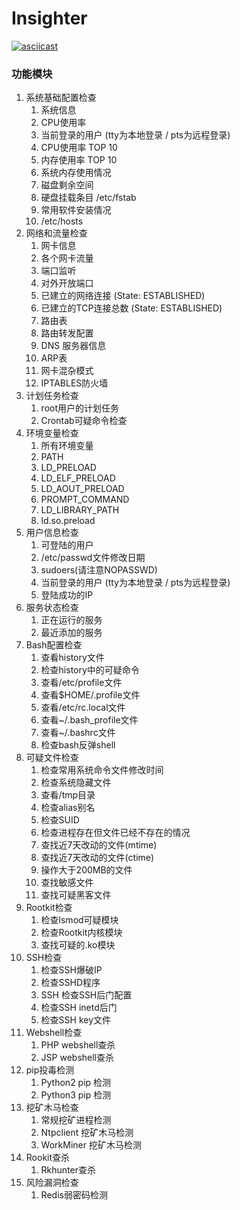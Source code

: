 # Insighter

[![asciicast](https://asciinema.org/a/483508.svg)](https://asciinema.org/a/483508)

### 功能模块

1. 系统基础配置检查
    1. 系统信息
    2. CPU使用率
    3. 当前登录的用户 (tty为本地登录 / pts为远程登录)
    4. CPU使用率 TOP 10
    5. 内存使用率 TOP 10
    6. 系统内存使用情况
    7. 磁盘剩余空间
    8. 硬盘挂载条目 /etc/fstab
    9. 常用软件安装情况
    10. /etc/hosts
2. 网络和流量检查
    1. 网卡信息
    2. 各个网卡流量
    3. 端口监听
    4. 对外开放端口
    5. 已建立的网络连接 (State: ESTABLISHED)
    6. 已建立的TCP连接总数 (State: ESTABLISHED)
    7. 路由表
    8. 路由转发配置
    9. DNS 服务器信息
    10. ARP表
    11. 网卡混杂模式
    12. IPTABLES防火墙
3. 计划任务检查
    1. root用户的计划任务
    2. Crontab可疑命令检查
4. 环境变量检查
    1. 所有环境变量
    2. PATH
    3. LD_PRELOAD
    4. LD_ELF_PRELOAD
    5. LD_AOUT_PRELOAD
    6. PROMPT_COMMAND
    7. LD_LIBRARY_PATH
    8. ld.so.preload
5. 用户信息检查
    1. 可登陆的用户
    2. /etc/passwd文件修改日期
    3. sudoers(请注意NOPASSWD)
    4. 当前登录的用户 (tty为本地登录 / pts为远程登录)
    5. 登陆成功的IP
6. 服务状态检查
    1. 正在运行的服务
    2. 最近添加的服务
7. Bash配置检查
    1. 查看history文件
    2. 检查history中的可疑命令
    3. 查看/etc/profile文件
    4. 查看\$HOME/.profile文件
    5. 查看/etc/rc.local文件
    6. 查看~/.bash_profile文件
    7. 查看~/.bashrc文件
    8. 检查bash反弹shell
8. 可疑文件检查
    1. 检查常用系统命令文件修改时间
    2. 检查系统隐藏文件
    3. 查看/tmp目录
    4. 检查alias别名
    5. 检查SUID
    6. 检查进程存在但文件已经不存在的情况
    7. 查找近7天改动的文件(mtime)
    8. 查找近7天改动的文件(ctime)
    9. 操作大于200MB的文件
    10. 查找敏感文件
    11. 查找可疑黑客文件
9. Rootkit检查
    1. 检查lsmod可疑模块
    2. 检查Rootkit内核模块
    3. 查找可疑的.ko模块
10. SSH检查
    1. 检查SSH爆破IP
    2. 检查SSHD程序
    3. SSH 检查SSH后门配置
    4. 检查SSH inetd后门
    5. 检查SSH key文件
11. Webshell检查
    1. PHP webshell查杀
    2. JSP webshell查杀
12. pip投毒检测
    1. Python2 pip 检测
    2. Python3 pip 检测
13. 挖矿木马检查
    1. 常规挖矿进程检测
    2. Ntpclient 挖矿木马检测
    3. WorkMiner 挖矿木马检测
14. Rookit查杀
    1. Rkhunter查杀
15. 风险漏洞检查
    1. Redis弱密码检测